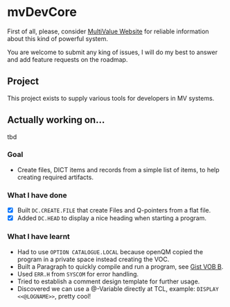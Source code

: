# mvDevCore

First of all, please, consider [MultiValue Website](https://www.pickmultivalue.com) for reliable information about this kind of powerful system.  

You are welcome to submit any king of issues, I will do my best to answer and add feature requests on the roadmap.

## Project
This project exists to supply various tools for developers in MV systems.

## Actually working on... 
tbd

### Goal
- Create files, DICT items and records from a simple list of items, to help creating required artifacts.

### What I have done 
- [x] Built `DC.CREATE.FILE` that create Files and Q-pointers from a flat file.
- [x] Added `DC.HEAD` to display a nice heading when starting a program.

### What I have learnt
- Had to use `OPTION CATALOGUE.LOCAL` because openQM copied the program in a private space instead creating the VOC.
- Built a Paragraph to quickly compile and run a program, see [Gist VOB B](https://gist.github.com/dreller2034/8fce9cc4dc531f72748d30aef8f532e4).
- Used `ERR.H` from `SYSCOM` for error handling.
- Tried to establish a comment design template for further usage.
- Discovered we can use a @-Variable directly at TCL, example: `DISPLAY <<@LOGNAME>>`, pretty cool!